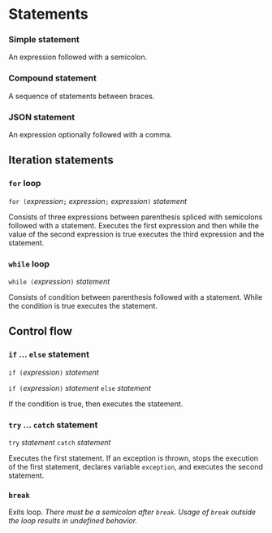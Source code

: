 # Statements

### Simple statement

An expression followed with a semicolon.

### Compound statement

A sequence of statements between braces.

### JSON statement

An expression optionally followed with a comma.

## Iteration statements

### `for` loop

`for (`_expression_`;` _expression_`;` _expression_`)` _statement_

Consists of three expressions between parenthesis spliced with semicolons followed with a statement. Executes the first expression and then while the value of the second expression is true executes the third expression and the statement.

### `while` loop

`while (`_expression_`)` _statement_

Consists of condition between parenthesis followed with a statement. While the condition is true executes the statement.

## Control flow

### `if` ... `else` statement

`if (`_expression_`)` _statement_

`if (`_expression_`)` _statement_ `else` _statement_

If the condition is true, then executes the statement.

### `try` ... `catch` statement

`try` _statement_ `catch` _statement_

Executes the first statement. If an exception is thrown, stops the execution of the first statement, declares variable `exception`, and executes the second statement.

### `break`

Exits loop. _There must be a semicolon after `break`. Usage of `break` outside the loop results in undefined behavior._
